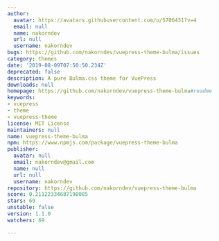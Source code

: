```yaml
---
author:
  avatar: https://avatars.githubusercontent.com/u/5706431?v=4
  email: null
  name: nakorndev
  url: null
  username: nakorndev
bugs: https://github.com/nakorndev/vuepress-theme-bulma/issues
category: themes
date: '2019-08-09T07:50:50.234Z'
deprecated: false
description: A pure Bulma.css theme for VuePress
downloads: null
homepage: https://github.com/nakorndev/vuepress-theme-bulma#readme
keywords:
- vuepress
- theme
- vuepress-theme
license: MIT License
maintainers: null
name: vuepress-theme-bulma
npm: https://www.npmjs.com/package/vuepress-theme-bulma
publisher:
  avatar: null
  email: nakorndev@gmail.com
  name: null
  url: null
  username: nakorndev
repository: https://github.com/nakorndev/vuepress-theme-bulma
score: 0.21122334687198085
stars: 69
unstable: false
version: 1.1.0
watchers: 69

---
```


